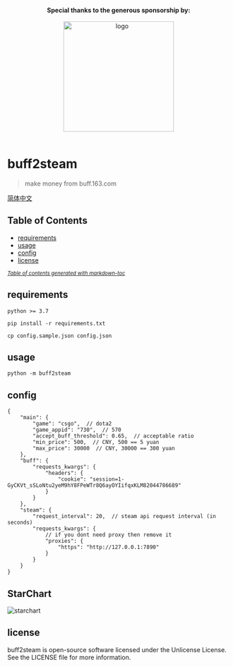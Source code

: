 <p align="center">
  <b>Special thanks to the generous sponsorship by:</b>
  <br><br>
  <a target="_blank" href="https://www.jetbrains.com/?from=buff2steam">
    <img src="https://camo.githubusercontent.com/bf70170ad535c1272fa96b10a21325bb42d46a88/68747470733a2f2f692e6c6f6c692e6e65742f323031382f30332f32312f356162323233623735636466612e706e67" width=250 alt="logo">
  </a>
  <br><br>
</p>

# buff2steam

> make money from buff.163.com

[简体中文](.github/README-zh-CN.md)

## Table of Contents

- [requirements](#requirements)
- [usage](#usage)
- [config](#config)
- [license](#license)

<small><i><a href='http://ecotrust-canada.github.io/markdown-toc/'>Table of contents generated with markdown-toc</a></i></small>

## requirements

`python >= 3.7`

`pip install -r requirements.txt`

`cp config.sample.json config.json`

## usage

`python -m buff2steam`

## config

```json5
{
    "main": {
        "game": "csgo",  // dota2
        "game_appid": "730",  // 570
        "accept_buff_threshold": 0.65,  // acceptable ratio
        "min_price": 500,  // CNY, 500 == 5 yuan
        "max_price": 30000  // CNY, 30000 == 300 yuan
    },
    "buff": {
        "requests_kwargs": {
            "headers": {
                "cookie": "session=1-GyCKVt_sSLoNtu2yeM9hY8FPeWTr8Q6ayOYIifqxKLM82044786689"
            }
        }
    },
    "steam": {
        "request_interval": 20,  // steam api request interval (in seconds)
        "requests_kwargs": {
            // if you dont need proxy then remove it
            "proxies": {
                "https": "http://127.0.0.1:7890"
            }
        }
    }
}
```

## StarChart

![starchart](https://starchart.cc/hldh214/buff2steam.svg)

## license

buff2steam is open-source software licensed under the Unlicense License. See the LICENSE file for more information.
